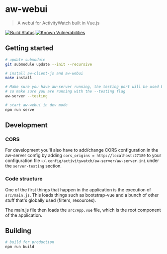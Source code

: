 # aw-webui

> A webui for ActivityWatch built in Vue.js

[![Build Status](https://github.com/ActivityWatch/aw-webui/workflows/Build/badge.svg)](https://github.com/ActivityWatch/aw-webui/actions)
[![Known Vulnerabilities](https://snyk.io/test/github/ActivityWatch/aw-webui/badge.svg)](https://snyk.io/test/github/ActivityWatch/aw-webui)

## Getting started

```bash
# update submodule
git submodule update --init --recursive

# install aw-client-js and aw-webui
make install

# Make sure you have aw-server running, the testing port will be used by default
# so make sure you are running with the --testing flag
aw-server --testing

# start aw-webui in dev mode
npm run serve
```

## Development

### CORS

For development you'll also have to add/change CORS configuration in the
aw-server config by adding `cors_origins = http://localhost:27180` to your
configuration file `~/.config/activitywatch/aw-server/aw-server.ini` under the
`server-testing` section.

### Code structure

One of the first things that happen in the application is the execution of `src/main.js`. This loads things such as bootstrap-vue and a bunch of other stuff that's globally used (filters, resources).

The main.js file then loads the `src/App.vue` file, which is the root component of the application.

## Building

```bash
# build for production
npm run build
```
